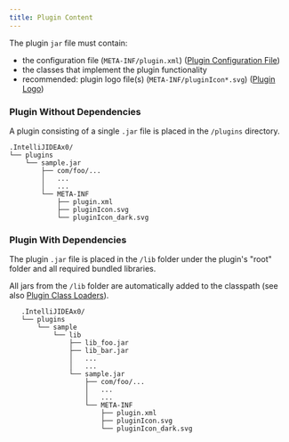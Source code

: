 ```yaml
---
title: Plugin Content
---
```

<!-- Copyright 2000-2020 JetBrains s.r.o. and other contributors. Use of this source code is governed by the Apache 2.0 license that can be found in the LICENSE file. -->

The plugin `jar` file must contain:
- the configuration file (`META-INF/plugin.xml`) ([Plugin Configuration File](plugin_configuration_file.md))
- the classes that implement the plugin functionality
- recommended: plugin logo file(s) (`META-INF/pluginIcon*.svg`) ([Plugin Logo](plugin_icon_file.md))


### Plugin Without Dependencies
A plugin consisting of a single `.jar` file is placed in the `/plugins` directory.

```text
.IntelliJIDEAx0/
└── plugins
    └── sample.jar
        ├── com/foo/...
        │   ...
        │   ...
        └── META-INF
            ├── plugin.xml
            ├── pluginIcon.svg
            └── pluginIcon_dark.svg
```


### Plugin With Dependencies
The plugin `.jar` file is placed in the `/lib` folder under the plugin's "root" folder and all required bundled libraries.

All jars from the `/lib` folder are automatically added to the classpath (see also [Plugin Class Loaders](plugin_class_loaders.md)).

```text
   .IntelliJIDEAx0/
   └── plugins
       └── sample
           └── lib
               ├── lib_foo.jar
               ├── lib_bar.jar
               │   ...
               │   ...
               └── sample.jar
                   ├── com/foo/...
                   │   ...
                   │   ...
                   └── META-INF
                       ├── plugin.xml
                       ├── pluginIcon.svg
                       └── pluginIcon_dark.svg
```
